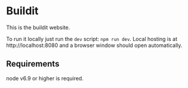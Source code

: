 # Buildit

This is the buildit website.

To run it locally just run the `dev` script: `npm run dev`. Local hosting is at http://localhost:8080 and a browser window should open automatically.

## Requirements

node v6.9 or higher is required.
